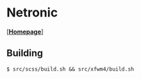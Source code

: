 # Netronic

[[**Homepage**](https://ed7n.github.io/netronic)]

## Building

    $ src/scss/build.sh && src/xfwm4/build.sh
